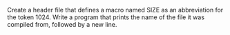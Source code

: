 Create a header file that defines a macro named SIZE as an abbreviation for the token 1024.
Write a program that prints the name of the file it was compiled from, followed by a new line.
